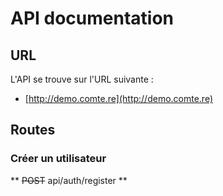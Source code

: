 # API documentation

## URL

L'API se trouve sur l'URL suivante :

- [http://demo.comte.re](http://demo.comte.re)


## Routes

### Créer un utilisateur

** ~~POST~~ api/auth/register **
